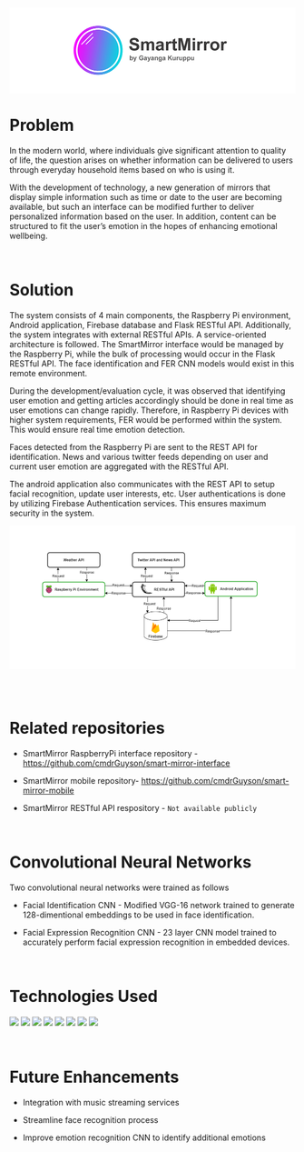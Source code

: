 

<img src="logo.png" align="center" width="800">


# Problem
In the modern world, where individuals give significant attention to
quality of life, the question arises on whether information can be delivered to users through
everyday household items based on who is using it.

With the development of technology, a new generation of mirrors that display simple information such as time or date to the user are becoming available, but such an interface can be modified further to deliver personalized information based on the user. In addition, content can be structured to fit the user’s emotion in the hopes of enhancing emotional wellbeing.

<br />

# Solution
The system consists of 4 main components, the Raspberry Pi environment, Android
application, Firebase database and Flask RESTful API. Additionally, the system
integrates with external RESTful APIs. A service-oriented architecture is followed.
The SmartMirror interface would be managed by the Raspberry Pi, while the bulk of
processing would occur in the Flask RESTful API. The face identification and FER CNN
models would exist in this remote environment.

During the development/evaluation cycle, it was observed that identifying user emotion and
getting articles accordingly should be done in real time as user emotions can change rapidly.
Therefore, in Raspberry Pi devices with higher system requirements, FER would be
performed within the system. This would ensure real time emotion detection.

Faces detected from the Raspberry Pi are sent to the REST API for identification. News and various twitter feeds depending on user and current user emotion
are aggregated with the RESTful API.

The android application also communicates with the REST API to setup facial
recognition, update user interests, etc.
User authentications is done by utilizing Firebase Authentication services. This ensures maximum security in the system.

<img src="flow.png" align="center">

<br /><br />

# Related repositories

- SmartMirror RaspberryPi interface repository - https://github.com/cmdrGuyson/smart-mirror-interface
  
- SmartMirror mobile repository- https://github.com/cmdrGuyson/smart-mirror-mobile

- SmartMirror RESTful API respository - `Not available publicly`

<br />

# Convolutional Neural Networks
Two convolutional neural networks were trained as follows

- Facial Identification CNN - Modified VGG-16 network trained to generate 128-dimentional embeddings to be used in face identification.

- Facial Expression Recognition CNN - 23 layer CNN model trained to accurately perform facial expression recognition in embedded devices.

<br />

# Technologies Used
<p float="left">
<img src="https://img.shields.io/badge/Python-FFD43B?style=for-the-badge&logo=python&logoColor=darkgreen" /> 
<img src="https://img.shields.io/badge/TensorFlow-FF6F00?style=for-the-badge&logo=TensorFlow&logoColor=white" />
<img src="https://img.shields.io/badge/Keras-D00000?style=for-the-badge&logo=Keras&logoColor=white" />
<img src="https://img.shields.io/badge/Flask-000000?style=for-the-badge&logo=flask&logoColor=white" />
<img src="https://img.shields.io/badge/firebase-ffca28?style=for-the-badge&logo=firebase&logoColor=black"/>
<img src="https://img.shields.io/badge/RASPBERRY%20PI-C51A4A.svg?&style=for-the-badge&logo=raspberry%20pi&logoColor=white" /> 
<img src="https://img.shields.io/badge/Java-ED8B00?style=for-the-badge&logo=java&logoColor=white" />
<img src="https://img.shields.io/badge/Android-3DDC84?style=for-the-badge&logo=android&logoColor=white" />

</p>

<br />

# Future Enhancements

- Integration with music streaming services

- Streamline face recognition process

- Improve emotion recognition CNN to identify additional emotions
